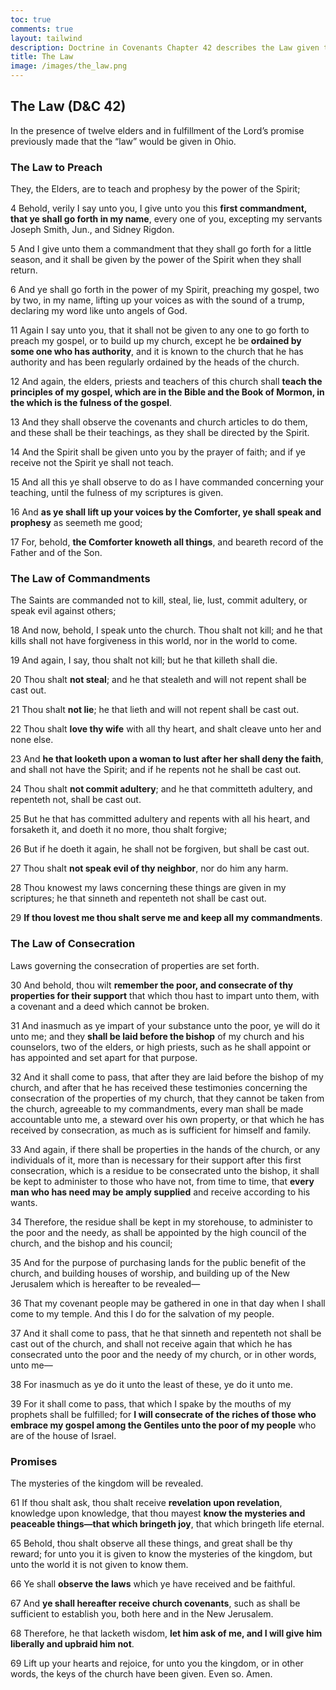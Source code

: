 ```yaml
---
toc: true
comments: true
layout: tailwind
description: Doctrine in Covenants Chapter 42 describes the Law given to the Saints of Ohio.
title: The Law 
image: /images/the_law.png
---
```


<div id="columns" class="grid grid-cols-3 gap-4 bg-blue-50"></div>

## The Law (D&C 42)

In the presence of twelve elders and in fulfillment of the Lord’s promise previously made that the “law” would be given in Ohio.

### The Law to Preach

They, the Elders, are to teach and prophesy by the power of the Spirit;

4 Behold, verily I say unto you, I give unto you this **first commandment, that ye shall go forth in my name**, every one of you, excepting my servants Joseph Smith, Jun., and Sidney Rigdon.

5 And I give unto them a commandment that they shall go forth for a little season, and it shall be given by the power of the Spirit when they shall return.

6 And ye shall go forth in the power of my Spirit, preaching my gospel, two by two, in my name, lifting up your voices as with the sound of a trump, declaring my word like unto angels of God.

11 Again I say unto you, that it shall not be given to any one to go forth to preach my gospel, or to build up my church, except he be **ordained by some one who has authority**, and it is known to the church that he has authority and has been regularly ordained by the heads of the church.

12 And again, the elders, priests and teachers of this church shall **teach the principles of my gospel, which are in the Bible and the Book of Mormon, in the which is the fulness of the gospel**.

13 And they shall observe the covenants and church articles to do them, and these shall be their teachings, as they shall be directed by the Spirit.

14 And the Spirit shall be given unto you by the prayer of faith; and if ye receive not the Spirit ye shall not teach.

15 And all this ye shall observe to do as I have commanded concerning your teaching, until the fulness of my scriptures is given.

16 And **as ye shall lift up your voices by the Comforter, ye shall speak and prophesy** as seemeth me good;

17 For, behold, **the Comforter knoweth all things**, and beareth record of the Father and of the Son.

### The Law of Commandments

The Saints are commanded not to kill, steal, lie, lust, commit adultery, or speak evil against others;

18 And now, behold, I speak unto the church. Thou shalt not kill; and he that kills shall not have forgiveness in this world, nor in the world to come.

19 And again, I say, thou shalt not kill; but he that killeth shall die.

20 Thou shalt **not steal**; and he that stealeth and will not repent shall be cast out.

21 Thou shalt **not lie**; he that lieth and will not repent shall be cast out.

22 Thou shalt **love thy wife** with all thy heart, and shalt cleave unto her and none else.

23 And **he that looketh upon a woman to lust after her shall deny the faith**, and shall not have the Spirit; and if he repents not he shall be cast out.

24 Thou shalt **not commit adultery**; and he that committeth adultery, and repenteth not, shall be cast out.

25 But he that has committed adultery and repents with all his heart, and forsaketh it, and doeth it no more, thou shalt forgive;

26 But if he doeth it again, he shall not be forgiven, but shall be cast out.

27 Thou shalt **not speak evil of thy neighbor**, nor do him any harm.

28 Thou knowest my laws concerning these things are given in my scriptures; he that sinneth and repenteth not shall be cast out.

29 **If thou lovest me thou shalt serve me and keep all my commandments**.


### The Law of Consecration

Laws governing the consecration of properties are set forth.

30 And behold, thou wilt **remember the poor, and consecrate of thy properties for their support** that which thou hast to impart unto them, with a covenant and a deed which cannot be broken.

31 And inasmuch as ye impart of your substance unto the poor, ye will do it unto me; and they **shall be laid before the bishop** of my church and his counselors, two of the elders, or high priests, such as he shall appoint or has appointed and set apart for that purpose.

32 And it shall come to pass, that after they are laid before the bishop of my church, and after that he has received these testimonies concerning the consecration of the properties of my church, that they cannot be taken from the church, agreeable to my commandments, every man shall be made accountable unto me, a steward over his own property, or that which he has received by consecration, as much as is sufficient for himself and family.

33 And again, if there shall be properties in the hands of the church, or any individuals of it, more than is necessary for their support after this first consecration, which is a residue to be consecrated unto the bishop, it shall be kept to administer to those who have not, from time to time, that **every man who has need may be amply supplied** and receive according to his wants.

34 Therefore, the residue shall be kept in my storehouse, to administer to the poor and the needy, as shall be appointed by the high council of the church, and the bishop and his council;

35 And for the purpose of purchasing lands for the public benefit of the church, and building houses of worship, and building up of the New Jerusalem which is hereafter to be revealed—

36 That my covenant people may be gathered in one in that day when I shall come to my temple. And this I do for the salvation of my people.

37 And it shall come to pass, that he that sinneth and repenteth not shall be cast out of the church, and shall not receive again that which he has consecrated unto the poor and the needy of my church, or in other words, unto me—

38 For inasmuch as ye do it unto the least of these, ye do it unto me.

39 For it shall come to pass, that which I spake by the mouths of my prophets shall be fulfilled; for **I will consecrate of the riches of those who embrace my gospel among the Gentiles unto the poor of my people** who are of the house of Israel.

### Promises

The mysteries of the kingdom will be revealed.

61 If thou shalt ask, thou shalt receive **revelation upon revelation**, knowledge upon knowledge, that thou mayest **know the mysteries and peaceable things—that which bringeth joy**, that which bringeth life eternal.

65 Behold, thou shalt observe all these things, and great shall be thy reward; for unto you it is given to know the mysteries of the kingdom, but unto the world it is not given to know them.

66 Ye shall **observe the laws** which ye have received and be faithful.

67 And **ye shall hereafter receive church covenants**, such as shall be sufficient to establish you, both here and in the New Jerusalem.

68 Therefore, he that lacketh wisdom, **let him ask of me, and I will give him liberally and upbraid him not**.

69 Lift up your hearts and rejoice, for unto you the kingdom, or in other words, the keys of the church have been given. Even so. Amen.

<div id="questions-container" class="space-y-6 border-t border-gray-200 pt-6"></div>

<script>
const columnsData = [
    {
        title: "The Law to Preach",
        image: "{{site.baseurl}}/images/preach_the_gospel.webp",
        alt: "2 Missionaries",
        subtitle: "Book of Mormon and Bible",
        keyPoints: [
            "Go forth in Christ’s name",
            "Teach by the Spirit",
            "Ordained authority required",
            "Teach from Bible & Book of Mormon"
        ],
        description: " Teach the principles of my gospel, which are in the Bible and the Book of Mormon, in the which is the fulness of the gospe"
    },
    {
        title: "The Law of Commandments",
        image: "{{site.baseurl}}/images/law.webp",
        alt: "10 commandment parallels, Book of Exodus",
        subtitle: "Not to kill, steal, lie, lust, commit adultery, or speak evil",
        keyPoints: [
          "Do not kill",
          "Do not steal or lie",
          "Be faithful in marriage",
          "Do not speak evil of others"
        ],
        description: "The Saints are commanded not to kill, steal, lie, lust, commit adultery, or speak evil against others."
    },
    {
        title: "The Law of Consecration",
        image: "{{site.baseurl}}/images/law_of_consecration.webp",
        alt: "Consecration to the Poor",
        subtitle: "Bishop Storehouse, Giving to the Needy",
        keyPoints: [
            "Remember the poor",
            "Consecrate properties with a deed",
            "Stewardship over what you need",
            "Surplus given to support others"
        ],
        description: "Laws governing the consecration of properties are set forth."
    }
];

const questionsData = [
    {
        id: "dc42-preach_authority",
        title: "Authority to Preach",
        question: "Why is it important that only those with proper authority teach and lead in the Church?"
    },
    {
        id: "dc42-modern_commandments",
        title: "Modern Commandments",
        question: "How do the commandments in D&C 42 compare to those in the Ten Commandments and modern laws?"
    },
    {
        id: "dc42-law_of_consecration_today",
        title: "Consecration Today",
        question: "In what ways do we live the Law of Consecration today? How does it apply in your personal life or community?"
    },
    {
        id: "dc42-promises",
        title: "Promises from Obedience",
        question: "What does it mean to receive 'revelation upon revelation'? Have you seen this in your own life?"
    }
];

function renderColumns() {
    const columnsContainer = document.getElementById("columns");
    columnsData.forEach(column => {
        const columnHTML = `
            <div class="text-center">
                <h2 class="text-xl font-semibold mb-2">${column.title}</h2>
                <img src="${column.image}" alt="${column.alt}" class="rounded-lg mx-auto mb-2 h-40 object-cover">
                <p class="text-sm italic mb-4">${column.subtitle}</p>
                <h3 class="text-lg font-medium">${column.keyPoints.join(", ")}</h3>
                <p class="text-sm">${column.description}</p>
            </div>
        `;
        columnsContainer.innerHTML += columnHTML;
    });
}

// Render questions
function renderQuestions() {
    const questionsContainer = document.getElementById("questions-container");
    questionsData.forEach(question => {
        const savedResponse = localStorage.getItem(question.id) || "";
        const questionHTML = `
            <div class="bg-gray-100 p-4 rounded-lg shadow-md">
                <h3 class="text-lg font-semibold mb-2">${question.title}</h3>
                <p class="text-sm mb-4">${question.question}</p>
                <textarea id="${question.id}" class="w-full border rounded-lg p-2 text-sm" rows="2" placeholder="Write your response here...">${savedResponse}</textarea>
            </div>
        `;
        questionsContainer.innerHTML += questionHTML;
    });

    // Add event listeners to save responses
    questionsData.forEach(question => {
        const textarea = document.getElementById(question.id);
        textarea.addEventListener("input", () => {
            localStorage.setItem(question.id, textarea.value);
        });
    });
}

// Initialize the page
document.addEventListener("DOMContentLoaded", () => {
    renderColumns();
    renderQuestions();
});
</script>
